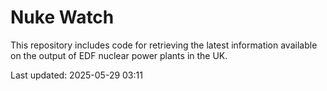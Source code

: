 # Nuke Watch

This repository includes code for retrieving the latest information available on the output of EDF nuclear power plants in the UK.

Last updated: 2025-05-29 03:11